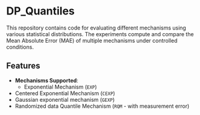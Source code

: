 # DP_Quantiles 

This repository contains code for evaluating different mechanisms using various statistical distributions. The experiments compute and compare the Mean Absolute Error (MAE) of multiple mechanisms under controlled conditions.

## Features

- **Mechanisms Supported**:
  - Exponential Mechanism (`EXP`)
- Centered Exponential Mechanism (`CEXP`)
- Gaussian exponential mechanism (`GEXP`)
- Randomized data Quantile Mechanism (`RQM` - with measurement error)
